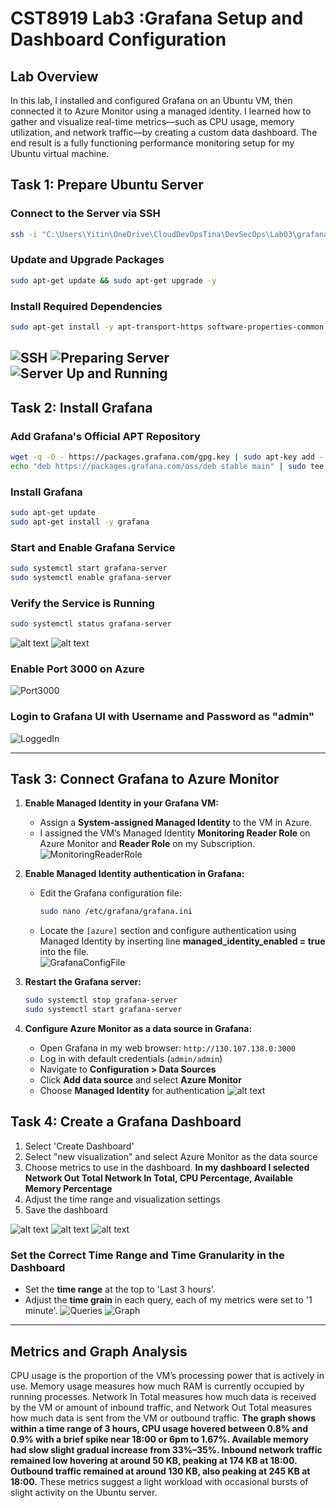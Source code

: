 # CST8919 Lab3 :Grafana Setup and Dashboard Configuration
## Lab Overview
In this lab, I installed and configured Grafana on an Ubuntu VM, then connected it to Azure Monitor using a managed identity. I learned how to gather and visualize real-time metrics—such as CPU usage, memory utilization, and network traffic—by creating a custom data dashboard. The end result is a fully functioning performance monitoring setup for my Ubuntu virtual machine.
## Task 1: Prepare Ubuntu Server
### Connect to the Server via SSH
```sh
ssh -i "C:\Users\Yitin\OneDrive\CloudDevOpsTina\DevSecOps\Lab03\grafanavmtina_key.pem" azureuser@130.107.138.0
```

### Update and Upgrade Packages
```sh
sudo apt-get update && sudo apt-get upgrade -y
```

### Install Required Dependencies
```sh
sudo apt-get install -y apt-transport-https software-properties-common wget
```
![SSH](1a.png)
![Preparing Server](1b.png)
![Server Up and Running](1c.png)
---

## Task 2: Install Grafana
### Add Grafana's Official APT Repository
```sh
wget -q -O - https://packages.grafana.com/gpg.key | sudo apt-key add -
echo "deb https://packages.grafana.com/oss/deb stable main" | sudo tee /etc/apt/sources.list.d/grafana.list
```

### Install Grafana
```sh
sudo apt-get update
sudo apt-get install -y grafana
```

### Start and Enable Grafana Service
```sh
sudo systemctl start grafana-server
sudo systemctl enable grafana-server
```

### Verify the Service is Running
```sh
sudo systemctl status grafana-server
```
![alt text](2a.png)
![alt text](2c.png)

### Enable Port 3000 on Azure
![Port3000](<2c2 (enable Port 3000).png>)

### Login to Grafana UI with Username and Password as "admin"
![LoggedIn](2d.png)

---

## Task 3: Connect Grafana to Azure Monitor
1. **Enable Managed Identity in your Grafana VM:**
   - Assign a **System-assigned Managed Identity** to the VM in Azure.
   - I assigned the VM’s Managed Identity **Monitoring Reader Role** on Azure Monitor and **Reader Role** on my Subscription.
  ![MonitoringReaderRole](3a.png)

1. **Enable Managed Identity authentication in Grafana:**
   - Edit the Grafana configuration file:
     ```sh
     sudo nano /etc/grafana/grafana.ini
     ```
   - Locate the `[azure]` section and configure authentication using Managed Identity by inserting line **managed_identity_enabled = true** into the file.  
  ![GrafanaConfigFile](3b.png)

1. **Restart the Grafana server:**
   ```sh
   sudo systemctl stop grafana-server
   sudo systemctl start grafana-server
   ```

2. **Configure Azure Monitor as a data source in Grafana:**
   - Open Grafana in my web browser: `http://130.107.138.0:3000`
   - Log in with default credentials (`admin/admin`)
   - Navigate to **Configuration > Data Sources**
   - Click **Add data source** and select **Azure Monitor**
   - Choose **Managed Identity** for authentication
![alt text](image.png)

## Task 4: Create a Grafana Dashboard
1. Select 'Create Dashboard'
2. Select "new visualization" and select Azure Monitor as the data source
3. Choose metrics to use in the dashboard. **In my dashboard I selected Network Out Total Network In Total, CPU Percentage, Available Memory Percentage**
4. Adjust the time range and visualization settings
5. Save the dashboard

![alt text](4a.png)
![alt text](4b.png)
![alt text](4d.png)

### Set the Correct Time Range and Time Granularity in the Dashboard
- Set the **time range** at the top to 'Last 3 hours'.
- Adjust the **time grain** in each query, each of my metrics were set to '1 minute'. 
![Queries](image-1.png)
![Graph](image-3.png)
---

## Metrics and Graph Analysis
CPU usage is the proportion of the VM’s processing power that is actively in use. Memory usage measures how much RAM is currently occupied by running processes. Network In Total measures how much data is received by the VM or amount of inbound traffic, and Network Out Total measures how much data is sent from the VM or outbound traffic.
**The graph shows within a time range of 3 hours, CPU usage hovered between 0.8% and 0.9% with a brief spike near 18:00 or 6pm to 1.67%. Available memory had slow slight gradual increase from 33%–35%. Inbound network traffic remained low hovering at around 50 KB, peaking at 174 KB at 18:00. Outbound traffic remained at around 130 KB, also peaking at 245 KB at 18:00.**
These metrics suggest a light workload with occasional bursts of slight activity on the Ubuntu server. 

